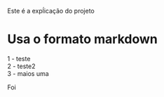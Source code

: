 Este é a expĺicação do projeto

Usa o formato markdown
=========================

1 - teste  
2 - teste2  
3 - maios uma  

Foi
